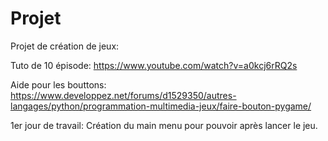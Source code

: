 # Projet
Projet de création de jeux:

Tuto de 10 épisode: https://www.youtube.com/watch?v=a0kcj6rRQ2s

Aide pour les bouttons: https://www.developpez.net/forums/d1529350/autres-langages/python/programmation-multimedia-jeux/faire-bouton-pygame/

1er jour de travail:
  Création du main menu pour pouvoir après lancer le jeu.
